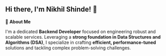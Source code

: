 ## Hi there, I'm Nikhil Shinde! 👋


🚀 **About Me**

I'm a dedicated **Backend Developer** focused on engineering robust and scalable services. Leveraging a **strong foundation in Data Structures and Algorithms (DSA)**, I specialize in crafting **efficient, performance-tuned** solutions and tackling complex problem-solving challenges.

<!--
**nikhilshinde45/nikhilshinde45** is a ✨ _special_ ✨ repository because its `README.md` (this file) appears on your GitHub profile.

Here are some ideas to get you started:

- 🔭 I’m currently working on ...
- 🌱 I’m currently learning ...
- 👯 I’m looking to collaborate on ...
- 🤔 I’m looking for help with ...
- 💬 Ask me about ...
- 📫 How to reach me: ...
- 😄 Pronouns: ...
- ⚡ Fun fact: ...
-->

